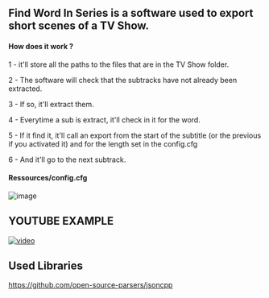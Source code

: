 ## Find Word In Series is a software used to export short scenes of a TV Show.


#### How does it work ?

1 - it'll store all the paths to the files that are in the TV Show folder.

2 - The software will check that the subtracks have not already been extracted.

3 - If so, it'll extract them.

4 - Everytime a sub is extract, it'll check in it for the word.

5 - If it find it, it'll call an export from the start of the subtitle (or the previous if you activated it) and for the length set in the config.cfg

6 - And it'll go to the next subtrack.

#### Ressources/config.cfg

![image](https://user-images.githubusercontent.com/54883972/144764774-4aab6b3f-f74e-464e-9c11-66e9f6dd3bae.png)

## YOUTUBE EXAMPLE

[![video](https://img.youtube.com/vi/iOubpb8Kttw/0.jpg)](https://www.youtube.com/watch?v=iOubpb8Kttw)


## Used Libraries

https://github.com/open-source-parsers/jsoncpp
